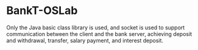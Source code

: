 # BankT-OSLab
Only the Java basic class library is used, and socket is used to support communication between the client and the bank server, achieving deposit and withdrawal, transfer, salary payment, and interest deposit.
